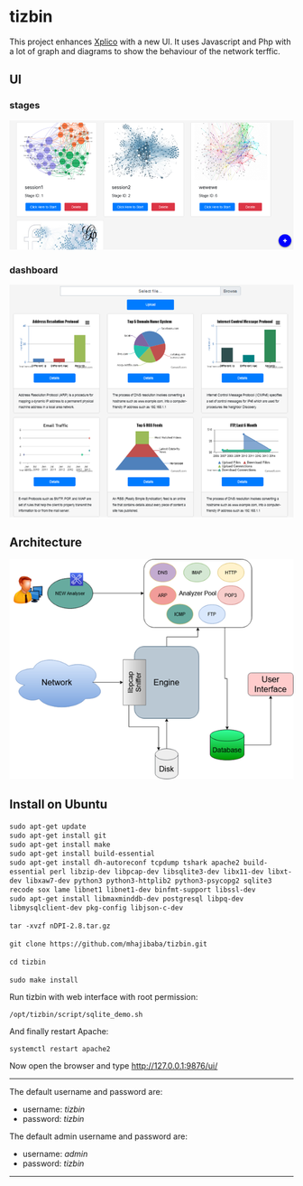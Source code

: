 # tizbin
This project enhances [Xplico](https://www.xplico.org/) with a new UI. It uses Javascript and Php with a lot of graph and diagrams to show the behaviour of the network terffic. 

## UI
### stages
![Alt text](/docimages/stages.png "Tizbin UI Stage")

### dashboard
![Alt text](/docimages/dashboard.png "Tizbin UI Dashboard")


## Architecture
![Alt text](/docimages/arch.png "Tizbin (Xplico) Architecture")

## Install on Ubuntu

```
sudo apt-get update
sudo apt-get install git
sudo apt-get install make
sudo apt-get install build-essential
sudo apt-get install dh-autoreconf tcpdump tshark apache2 build-essential perl libzip-dev libpcap-dev libsqlite3-dev libx11-dev libxt-dev libxaw7-dev python3 python3-httplib2 python3-psycopg2 sqlite3 recode sox lame libnet1 libnet1-dev binfmt-support libssl-dev
sudo apt-get install libmaxminddb-dev postgresql libpq-dev libmysqlclient-dev pkg-config libjson-c-dev

tar -xvzf nDPI-2.8.tar.gz

git clone https://github.com/mhajibaba/tizbin.git

cd tizbin

sudo make install 
```

Run tizbin with web interface with root permission:
```
/opt/tizbin/script/sqlite_demo.sh
```
And finally restart Apache:
```
systemctl restart apache2
```
Now open the browser and type http://127.0.0.1:9876/ui/

***
The default username and password are:

 - username: *tizbin*
 - password: *tizbin*

The default admin username and password are: 

 - username: *admin*
 - password: *tizbin*
***


